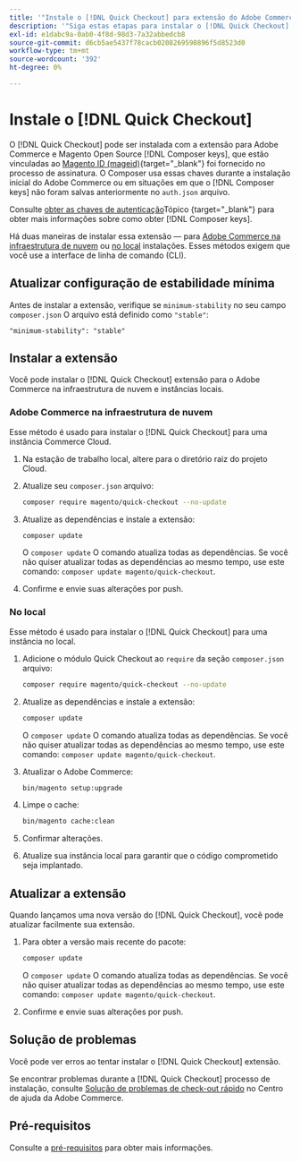 ```yaml
---
title: '"Instale o [!DNL Quick Checkout] para extensão do Adobe Commerce"'
description: '"Siga estas etapas para instalar o [!DNL Quick Checkout] no seu projeto do Adobe Commerce."'
exl-id: e1dabc9a-0ab0-4f8d-98d3-7a32abbedcb8
source-git-commit: d6cb5ae5437f78cacb0208269598896f5d8523d0
workflow-type: tm+mt
source-wordcount: '392'
ht-degree: 0%

---
```


# Instale o [!DNL Quick Checkout]

O [!DNL Quick Checkout] pode ser instalada com a extensão para Adobe Commerce e Magento Open Source [!DNL Composer keys], que estão vinculadas ao [Magento ID (mageid)](https://devdocs.magento.com/marketplace/sellers/profile-personal.html#field-descriptions){target=&quot;_blank&quot;} foi fornecido no processo de assinatura. O Composer usa essas chaves durante a instalação inicial do Adobe Commerce ou em situações em que o [!DNL Composer keys] não foram salvas anteriormente no `auth.json` arquivo.

Consulte [obter as chaves de autenticação](https://devdocs.magento.com/guides/v2.4/install-gde/prereq/connect-auth.html)Tópico {target=&quot;_blank&quot;} para obter mais informações sobre como obter [!DNL Composer keys].

Há duas maneiras de instalar essa extensão — para [Adobe Commerce na infraestrutura de nuvem](#magento-commerce-cloud) ou [no local](#on-premises) instalações. Esses métodos exigem que você use a interface de linha de comando (CLI).

## Atualizar configuração de estabilidade mínima

Antes de instalar a extensão, verifique se `minimum-stability` no seu campo `composer.json` O arquivo está definido como `"stable"`:

`"minimum-stability": "stable"`

## Instalar a extensão

Você pode instalar o [!DNL Quick Checkout] extensão para o Adobe Commerce na infraestrutura de nuvem e instâncias locais.

### Adobe Commerce na infraestrutura de nuvem

Esse método é usado para instalar o [!DNL Quick Checkout] para uma instância Commerce Cloud.

1. Na estação de trabalho local, altere para o diretório raiz do projeto Cloud.

1. Atualize seu `composer.json` arquivo:

   ```bash
   composer require magento/quick-checkout --no-update
   ```

1. Atualize as dependências e instale a extensão:

   ```bash
   composer update
   ```

   O `composer update` O comando atualiza todas as dependências. Se você não quiser atualizar todas as dependências ao mesmo tempo, use este comando: `composer update magento/quick-checkout`.

1. Confirme e envie suas alterações por push.

### No local

Esse método é usado para instalar o [!DNL Quick Checkout] para uma instância no local.

1. Adicione o módulo Quick Checkout ao `require` da seção `composer.json` arquivo:

   ```bash
   composer require magento/quick-checkout --no-update
   ```

1. Atualize as dependências e instale a extensão:

   ```bash
   composer update
   ```

   O `composer update` O comando atualiza todas as dependências. Se você não quiser atualizar todas as dependências ao mesmo tempo, use este comando: `composer update magento/quick-checkout`.

1. Atualizar o Adobe Commerce:

   ```bash
   bin/magento setup:upgrade
   ```

1. Limpe o cache:

   ```bash
   bin/magento cache:clean
   ```

1. Confirmar alterações.
1. Atualize sua instância local para garantir que o código comprometido seja implantado.

## Atualizar a extensão

Quando lançamos uma nova versão do [!DNL Quick Checkout], você pode atualizar facilmente sua extensão.

1. Para obter a versão mais recente do pacote:

   ```bash
   composer update
   ```

   O `composer update` O comando atualiza todas as dependências. Se você não quiser atualizar todas as dependências ao mesmo tempo, use este comando: `composer update magento/quick-checkout`.

1. Confirme e envie suas alterações por push.

## Solução de problemas

Você pode ver erros ao tentar instalar o [!DNL Quick Checkout] extensão.

Se encontrar problemas durante a [!DNL Quick Checkout] processo de instalação, consulte [Solução de problemas de check-out rápido](https://support.magento.com/hc/en-us/articles/6909450342541) no Centro de ajuda da Adobe Commerce.

## Pré-requisitos

Consulte a [pré-requisitos](../quick-checkout/prerequisites.md) para obter mais informações.
